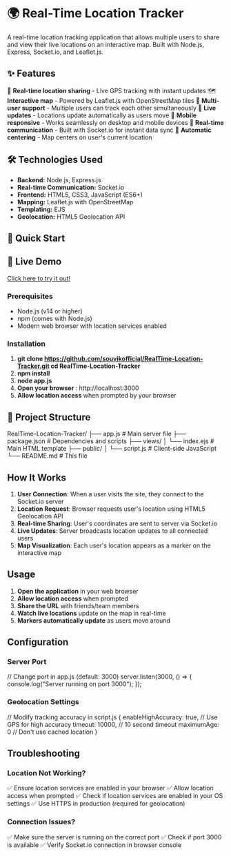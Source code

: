 # 🌍 Real-Time Location Tracker

A real-time location tracking application that allows multiple users to share and view their live locations on an interactive map. Built with Node.js, Express, Socket.io, and Leaflet.js.

## ✨ Features

📍 **Real-time location sharing** - Live GPS tracking with instant updates
🗺️ **Interactive map** - Powered by Leaflet.js with OpenStreetMap tiles
👥 **Multi-user support** - Multiple users can track each other simultaneously
🔄 **Live updates** - Locations update automatically as users move
📱 **Mobile responsive** - Works seamlessly on desktop and mobile devices
🚀 **Real-time communication** - Built with Socket.io for instant data sync
🎯 **Automatic centering** - Map centers on user's current location

## 🛠️ Technologies Used

- **Backend:** Node.js, Express.js
- **Real-time Communication:** Socket.io
- **Frontend:** HTML5, CSS3, JavaScript (ES6+)
- **Mapping:** Leaflet.js with OpenStreetMap
- **Templating:** EJS
- **Geolocation:** HTML5 Geolocation API

## 🚀 **Quick Start**

## 🚀 Live Demo

[Click here to try it out!](https://realtime-location-tracker-qcds.onrender.com)


### Prerequisites

- Node.js (v14 or higher)
- npm (comes with Node.js)
- Modern web browser with location services enabled

### Installation

1. **git clone https://github.com/souvikofficial/RealTime-Location-Tracker.git
   cd RealTime-Location-Tracker**
2. **npm install**
3. **node app.js**
4. **Open your browser** : http://localhost:3000
5. **Allow location access** when prompted by your browser


## 📁 Project Structure

RealTime-Location-Tracker/
├── app.js # Main server file
├── package.json # Dependencies and scripts
├── views/
│ └── index.ejs # Main HTML template
├── public/
│ └── script.js # Client-side JavaScript
└── README.md # This file


## How It Works

1. **User Connection**: When a user visits the site, they connect to the Socket.io server
2. **Location Request**: Browser requests user's location using HTML5 Geolocation API
3. **Real-time Sharing**: User's coordinates are sent to server via Socket.io
4. **Live Updates**: Server broadcasts location updates to all connected users
5. **Map Visualization**: Each user's location appears as a marker on the interactive map

## Usage

1. **Open the application** in your web browser
2. **Allow location access** when prompted
3. **Share the URL** with friends/team members
4. **Watch live locations** update on the map in real-time
5. **Markers automatically update** as users move around

## Configuration

### Server Port
// Change port in app.js (default: 3000)
server.listen(3000, () => {
console.log("Server running on port 3000");
});

### Geolocation Settings
// Modify tracking accuracy in script.js
{
enableHighAccuracy: true, // Use GPS for high accuracy
timeout: 10000, // 10 second timeout
maximumAge: 0 // Don't use cached location
}

## Troubleshooting

### Location Not Working?
✅ Ensure location services are enabled in your browser
✅ Allow location access when prompted
✅ Check if location services are enabled in your OS settings
✅ Use HTTPS in production (required for geolocation)

### Connection Issues?
✅ Make sure the server is running on the correct port
✅ Check if port 3000 is available
✅ Verify Socket.io connection in browser console
